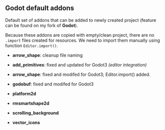 ## Godot default addons

Default set of addons that can be added to newly created project (feature can be found on my fork of __Godot__).

Because these addons are copied with empty/clean project, there are no ```.import``` files created for resources. We need to import them manually using function ```Editor.import()```.


 * **arrow_shape**:
   cleanup file naming

 * **add_primitives**:
   fixed and updated for Godot3 _(editor integration)_

 * **arrow_shape**:
   fixed and modifed for Godot3; Editor.import() added.

 * **godobuf**:
   fixed and modifed for Godot3

 * **platform2d**

 * **rmsmartshape2d**

 * **scrolling_background**

 * **vector_icons**
